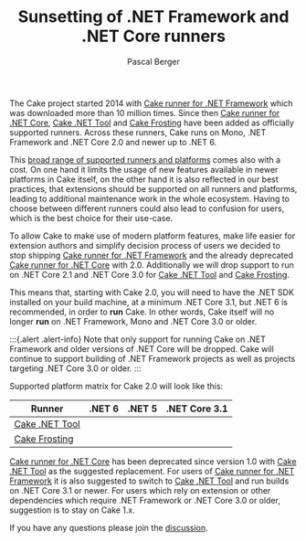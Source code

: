﻿---
title: Sunsetting of .NET Framework and .NET Core runners
category: Announcement
author: Pascal Berger
---

The Cake project started 2014 with [Cake runner for .NET Framework] which was downloaded more than 10 million times.
Since then [Cake runner for .NET Core], [Cake .NET Tool] and [Cake Frosting] have been added as officially supported runners.
Across these runners, Cake runs on Mono, .NET Framework and .NET Core 2.0 and newer up to .NET 6.

This [broad range of supported runners and platforms] comes also with a cost.
On one hand it limits the usage of new features available in newer platforms in Cake itself,
on the other hand it is also reflected in our best practices, that extensions should be supported on all runners and platforms,
leading to additional maintenance work in the whole ecosystem.
Having to choose between different runners could also lead to confusion for users, which is the best choice for their use-case.

To allow Cake to make use of modern platform features, make life easier for extension authors and simplify decision process of users
we decided to stop shipping [Cake runner for .NET Framework] and the already deprecated [Cake runner for .NET Core] with 2.0.
Additionally we will drop support to run on .NET Core 2.1 and .NET Core 3.0 for [Cake .NET Tool] and [Cake Frosting].

This means that, starting with Cake 2.0, you will need to have the .NET SDK installed on your build machine, at a minimum .NET Core 3.1,
but .NET 6 is recommended, in order to **run** Cake.
In other words, Cake itself will no longer **run** on .NET Framework, Mono and .NET Core 3.0 or older.

:::{.alert .alert-info}
Note that only support for running Cake on .NET Framework and older versions of .NET Core will be dropped.
Cake will continue to support building of .NET Framework projects as well as projects targeting .NET Core 3.0 or older.
:::

Supported platform matrix for Cake 2.0 will look like this:

| Runner                           | .NET 6 | .NET 5 | .NET Core 3.1 |
|----------------------------------|--------|--------|---------------|
| [Cake .NET Tool]                 | <i class="fa fa-check" style="color:green"></i> | <i class="fa fa-check" style="color:green"></i> | <i class="fa fa-check" style="color:green"></i> |
| [Cake Frosting]                  | <i class="fa fa-check" style="color:green"></i> | <i class="fa fa-check" style="color:green"></i> | <i class="fa fa-check" style="color:green"></i> |

[Cake runner for .NET Core] has been deprecated since version 1.0 with [Cake .NET Tool] as the suggested replacement.
For users of [Cake runner for .NET Framework] it is also suggested to switch to [Cake .NET Tool] and run builds on .NET Core 3.1 or newer.
For users which rely on extension or other dependencies which require .NET Framework or .NET Core 3.0 or older, suggestion is to stay on Cake 1.x.

If you have any questions please join the [discussion].

[Cake runner for .NET Framework]: https://www.nuget.org/packages/Cake/
[Cake runner for .NET Core]: https://www.nuget.org/packages/Cake.CoreCLR/
[Cake .NET Tool]: https://www.nuget.org/packages/Cake.Tool/
[Cake Frosting]: https://www.nuget.org/packages/Cake.Frosting/
[broad range of supported runners and platforms]: /docs/running-builds/runners/
[discussion]: https://github.com/cake-build/cake/discussions/???
